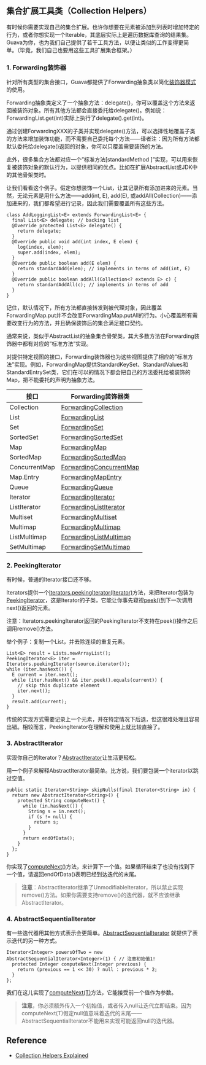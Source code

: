 ## 集合扩展工具类（Collection Helpers）
有时候你需要实现自己的集合扩展。也许你想要在元素被添加到列表时增加特定的行为，或者你想实现一个Iterable，其底层实际上是遍历数据库查询的结果集。Guava为你，也为我们自己提供了若干工具方法，以便让类似的工作变得更简单。（毕竟，我们自己也要用这些工具扩展集合框架。）
### 1. Forwarding装饰器
针对所有类型的集合接口，Guava都提供了Forwarding抽象类以简化[装饰器模式](http://en.wikipedia.org/wiki/Decorator_pattern)的使用。

Forwarding抽象类定义了一个抽象方法：delegate()，你可以覆盖这个方法来返回被装饰对象。所有其他方法都会直接委托给delegate()。例如说：ForwardingList.get(int)实际上执行了delegate().get(int)。

通过创建ForwardingXXX的子类并实现delegate()方法，可以选择性地覆盖子类的方法来增加装饰功能，而不需要自己委托每个方法——译者注：因为所有方法都默认委托给delegate()返回的对象，你可以只覆盖需要装饰的方法。

此外，很多集合方法都对应一个”标准方法[standardMethod ]”实现，可以用来恢复被装饰对象的默认行为，以提供相同的优点。比如在扩展AbstractList或JDK中的其他骨架类时。

让我们看看这个例子。假定你想装饰一个List，让其记录所有添加进来的元素。当然，无论元素是用什么方法——add(int, E), add(E), 或addAll(Collection)——添加进来的，我们都希望进行记录，因此我们需要覆盖所有这些方法。
```
class AddLoggingList<E> extends ForwardingList<E> {
  final List<E> delegate; // backing list
  @Override protected List<E> delegate() {
    return delegate;
  }
  @Override public void add(int index, E elem) {
    log(index, elem);
    super.add(index, elem);
  }
  @Override public boolean add(E elem) {
    return standardAdd(elem); // implements in terms of add(int, E)
  }
  @Override public boolean addAll(Collection<? extends E> c) {
    return standardAddAll(c); // implements in terms of add
  }
}
```
记住，默认情况下，所有方法都直接转发到被代理对象，因此覆盖ForwardingMap.put并不会改变ForwardingMap.putAll的行为。小心覆盖所有需要改变行为的方法，并且确保装饰后的集合满足接口契约。

通常来说，类似于AbstractList的抽象集合骨架类，其大多数方法在Forwarding装饰器中都有对应的”标准方法”实现。

对提供特定视图的接口，Forwarding装饰器也为这些视图提供了相应的”标准方法”实现。例如，ForwardingMap提供StandardKeySet、StandardValues和StandardEntrySet类，它们在可以的情况下都会把自己的方法委托给被装饰的Map，把不能委托的声明为抽象方法。

接口|Forwarding装饰器类
---------|----------
Collection|[ForwardingCollection](http://google.github.io/guava/releases/snapshot/api/docs/com/google/common/collect/ForwardingCollection.html)
List|[ForwardingList](http://google.github.io/guava/releases/snapshot/api/docs/com/google/common/collect/ForwardingList.html)
Set|[ForwardingSet](http://google.github.io/guava/releases/snapshot/api/docs/com/google/common/collect/ForwardingSet.html)
SortedSet|[ForwardingSortedSet](http://google.github.io/guava/releases/snapshot/api/docs/com/google/common/collect/ForwardingSortedSet.html)
Map|[ForwardingMap](http://google.github.io/guava/releases/snapshot/api/docs/com/google/common/collect/ForwardingMap.html)
SortedMap|[ForwardingSortedMap](http://google.github.io/guava/releases/snapshot/api/docs/com/google/common/collect/ForwardingSortedMap.html)
ConcurrentMap|[ForwardingConcurrentMap](http://google.github.io/guava/releases/snapshot/api/docs/com/google/common/collect/ForwardingConcurrentMap.html)
Map.Entry|[ForwardingMapEntry](http://google.github.io/guava/releases/snapshot/api/docs/com/google/common/collect/ForwardingMapEntry.html)
Queue|[ForwardingQueue](http://google.github.io/guava/releases/snapshot/api/docs/com/google/common/collect/ForwardingQueue.html)
Iterator|[ForwardingIterator](http://google.github.io/guava/releases/snapshot/api/docs/com/google/common/collect/ForwardingIterator.html)
ListIterator|[ForwardingListIterator](http://google.github.io/guava/releases/snapshot/api/docs/com/google/common/collect/ForwardingListIterator.html)
Multiset|[ForwardingMultiset](http://google.github.io/guava/releases/snapshot/api/docs/com/google/common/collect/ForwardingMultiset.html)
Multimap|[ForwardingMultimap](http://google.github.io/guava/releases/snapshot/api/docs/com/google/common/collect/ForwardingMultimap.html)
ListMultimap|[ForwardingListMultimap](http://google.github.io/guava/releases/snapshot/api/docs/com/google/common/collect/ForwardingListMultimap.html)
SetMultimap|[ForwardingSetMultimap](http://google.github.io/guava/releases/snapshot/api/docs/com/google/common/collect/ForwardingSetMultimap.html)
### 2. PeekingIterator
有时候，普通的Iterator接口还不够。

Iterators提供一个[Iterators.peekingIterator(Iterator)](http://google.github.io/guava/releases/snapshot/api/docs/com/google/common/collect/Iterators.html#peekingIterator-java.util.Iterator-)方法，来把Iterator包装为[PeekingIterator](http://google.github.io/guava/releases/snapshot/api/docs/com/google/common/collect/PeekingIterator.html)，这是Iterator的子类，它能让你事先窥视[peek()](http://google.github.io/guava/releases/snapshot/api/docs/com/google/common/collect/PeekingIterator.html#peek--)到下一次调用next()返回的元素。

注意：Iterators.peekingIterator返回的PeekingIterator不支持在peek()操作之后调用remove()方法。

举个例子：复制一个List，并去除连续的重复元素。
```
List<E> result = Lists.newArrayList();
PeekingIterator<E> iter = Iterators.peekingIterator(source.iterator());
while (iter.hasNext()) {
  E current = iter.next();
  while (iter.hasNext() && iter.peek().equals(current)) {
    // skip this duplicate element
    iter.next();
  }
  result.add(current);
}
```
传统的实现方式需要记录上一个元素，并在特定情况下后退，但这很难处理且容易出错。相较而言，PeekingIterator在理解和使用上就比较直接了。
### 3. AbstractIterator
实现你自己的Iterator？[AbstractIterator](http://google.github.io/guava/releases/snapshot/api/docs/com/google/common/collect/AbstractIterator.html)让生活更轻松。

用一个例子来解释AbstractIterator最简单。比方说，我们要包装一个iterator以跳过空值。
```
public static Iterator<String> skipNulls(final Iterator<String> in) {
  return new AbstractIterator<String>() {
    protected String computeNext() {
      while (in.hasNext()) {
        String s = in.next();
        if (s != null) {
          return s;
        }
      }
      return endOfData();
    }
  };
}
```
你实现了[computeNext()](http://google.github.io/guava/releases/snapshot/api/docs/com/google/common/collect/AbstractIterator.html#computeNext--)方法，来计算下一个值。如果循环结束了也没有找到下一个值，请返回endOfData()表明已经到达迭代的末尾。

> **注意**：AbstractIterator继承了UnmodifiableIterator，所以禁止实现remove()方法。如果你需要支持remove()的迭代器，就不应该继承AbstractIterator。
### 4. AbstractSequentialIterator
有一些迭代器用其他方式表示会更简单。[AbstractSequentialIterator](http://google.github.io/guava/releases/snapshot/api/docs/com/google/common/collect/AbstractSequentialIterator.html) 就提供了表示迭代的另一种方式。
```
Iterator<Integer> powersOfTwo = new AbstractSequentialIterator<Integer>(1) { // 注意初始值1!
  protected Integer computeNext(Integer previous) {
    return (previous == 1 << 30) ? null : previous * 2;
  }
};
```
我们在这儿实现了[computeNext(T)](http://google.github.io/guava/releases/snapshot/api/docs/com/google/common/collect/AbstractSequentialIterator.html#computeNext-T-)方法，它能接受前一个值作为参数。

> **注意**，你必须额外传入一个初始值，或者传入null让迭代立即结束。因为computeNext(T)假定null值意味着迭代的末尾——AbstractSequentialIterator不能用来实现可能返回null的迭代器。
## Reference
- [Collection Helpers Explained](https://github.com/google/guava/wiki/CollectionHelpersExplained)